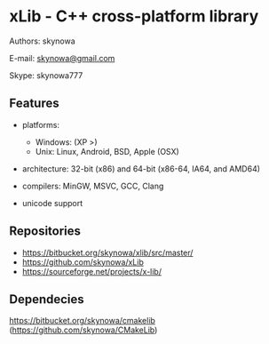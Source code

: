 # xLib - C++ cross-platform library

Authors: skynowa

E-mail:  skynowa@gmail.com

Skype:   skynowa777

## Features

- platforms:

  - Windows: (XP >)
  - Unix: Linux, Android, BSD, Apple (OSX)

- architecture: 32-bit (x86) and 64-bit (x86-64, IA64, and AMD64)
- compilers: MinGW, MSVC, GCC, Clang
- unicode support

## Repositories

- https://bitbucket.org/skynowa/xlib/src/master/
- https://github.com/skynowa/xLib
- https://sourceforge.net/projects/x-lib/

## Dependecies

https://bitbucket.org/skynowa/cmakelib (https://github.com/skynowa/CMakeLib)









